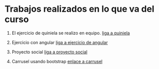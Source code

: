 # Trabajos realizados en lo que va del curso

1. El ejercicio de quiniela se realizo en equipo.
[liga a quiniela](https://github.com/CMX-DRLUCIO/quiniela-t2)

2. Ejercicio con angular
[liga a ejercicio de angular](https://github.com/gerardog17/portafolio-angu)

3. Proyecto social
[liga a proyecto social](https://github.com/gerardog17/proyecto-social)

4. Carrusel usando bootstrap
[enlace a carrusel](https://github.com/gerardog17/carrusel-bootstrap)

